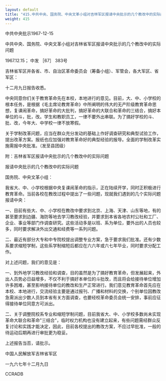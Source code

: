 ```yaml
---
layout: default
title: "415.中共中央、国务院、中央文革小组对吉林军区报请中央批示的几个教改中的实际问题"
weight: 415
---
```


中共中央批示1967-12-15

中共中央、国务院、中央文革小组对吉林省军区报请中央批示的几个教改中的实际问题

1967.12.15； 中发 ［67］ 383号

吉林省军区并各省、市、自治区革命委员会（筹备小组）、军管会，各大军区、省军区：

十二月九日报告收悉。

中央同意你们关于教育革命先在本校，本地进行的意见。目前，大、中、小学校的根本任务，是根据《毛主席论教育革命》中所阐明的伟大的无产阶级教育革命思想，复课闹革命，搞好革命的大批判，搞好革命的大联合和革命的三结合，搞好本单位的斗，批，改。学生和教职员工，一律不要外出串联。为了搞好学校的斗、批、改，今年大、中学校一律不放寒假。

关于学制改革问题，应当在群众充分发动的基础上作好调查研究和典型试验工作，提出改革方案。报纸也应加强对教育革命好的典型经验的报导。全面的学制改革实施需报中央批准。（发至县团级）

附：吉林省军区报请中央批示的几个教改中的实际问题

报请中央批示的几个教改中的实际问题

国务院、中央文革小组：

我省大、中、小学校根据中央复课闹革命的指示，正在陆续开学，同时正积极进行教育革命。当前各校在教改过程中提出了一些问题，现就我们遇到的几个实际问题报请中央：

一、目前有些大、中、小学校在教改中要求到北京、上海、天津、山东等地，有的甚至要求到边疆、海防等地去学习教改经验，并要求到本省各地农村公社和工厂、企业、事业等部门作调查研究。这些活动多是以班、系为单位，要外出的人员也较多，同时要求解决外出交通和经费等一系列问题。

二、最近有部分大专和中专院校提出调整专业方案，急于要求我们批准。还有少数系要求缩短学制，这些系学制缩短后都应在六六年或六七年毕业，同时要求分配工作。

对上述问题，我们的意见是：

一、到外地学习教改经验和调查，目的虽然是为了搞好教育革命，但发展起来，外出人员势必日益增多，不仅不利于搞好本单位的斗批改，而且将会给接待单位增加许多困难，甚至影响接待单位的教改和生产正常进行。我们意见教育革命首先应在本校、本地进行，交流经验主要是通过报刊、广播和材料的交换，个别单位因教改急需派出少数人员到本省有关方面调查，也要经校革命委员会统一安排，事前应征得接待单位同意方可派出。

二、关于调整院校系专业和缩短学制问题，目前我省大、中、小学校多数尚未实现革命大联合和革命"三结合"，临时权力机构也没有建立起来，有些问题需经群众反复讨论和实践才能决定，因此，目前各校提出的教改方案，不应过早批准，一般的待运动后期再进行审批更为稳妥。

上述报告当否，请批示。

中国人民解放军吉林省军区

一九六七年十二月九日

CCRADB

